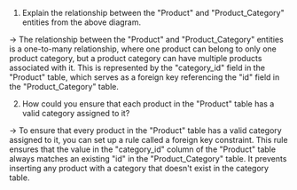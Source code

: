 1. Explain the relationship between the "Product" and "Product_Category" entities from the above diagram.

-> The relationship between the "Product" and "Product_Category" entities is a one-to-many relationship, where one product can belong to only one product category, but a product category can have multiple products associated with it. This is represented by the "category_id" field in the "Product" table, which serves as a foreign key referencing the "id" field in the "Product_Category" table.

2. How could you ensure that each product in the "Product" table has a valid category assigned to it?

-> To ensure that every product in the "Product" table has a valid category assigned to it, you can set up a rule called a foreign key constraint. This rule ensures that the value in the "category_id" column of the "Product" table always matches an existing "id" in the "Product_Category" table. It prevents inserting any product with a category that doesn't exist in the category table.